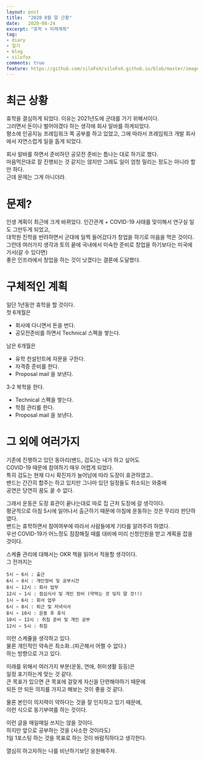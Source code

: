 ```yaml
---
layout: post
title:  "2020 8월 말 근황"
date:   2020-08-24
excerpt: "휴학 + 미래계획"
tag:
- diary
- 일기
- blog
- silofox
comments: true
feature: https://github.com/siloFoX/siloFoX.github.io/blob/master/images/diary/diary-feature.jpg?raw=true
---
```


# 최근 상황

휴학을 결심하게 되었다. 이유는 2021년도에 군대를 가기 위해서이다.<br>
그러면서 돈이나 벌어야겠다 하는 생각에 회사 알바를 하게되었다.<br>
평소에 인공지능 프레임워크 쪽 공부를 하고 있었고, 그에 따라서 프레임워크 개발 회사에서 자연스럽게 일을 돕게 되었다.

회사 알바를 하면서 준비하던 공모전 준비는 틈나는 대로 하기로 했다.<br>
마음먹은대로 잘 진행되는 것 같지는 않지만 그래도 일이 엄청 밀리는 정도는 아니라 할만 하다.<br>
근데 문제는 그게 아니더라.

# 문제?

인생 계획이 최근에 크게 바뀌었다. 인간관계 + COVID-19 사태를 맞이해서 연구실 일도 그만두게 되었고, <br>
대학원 진학을 반려하면서 군대에 일찍 들어갔다가 창업을 하기로 마음을 먹은 것이다.<br>
그런데 여러가지 생각과 토의 끝에 국내에서 미숙한 준비로 창업을 하기보다는 미국에 가서(갈 수 있다면)<br>
좋은 인프라에서 창업을 하는 것이 낫겠다는 결론에 도달했다.

# 구체적인 계획

일단 1년동안 휴학을 할 것이다.<br>
첫 6개월은 
- 회사에 다니면서 돈을 번다. 
- 공모전준비를 하면서 Technical 스펙을 쌓는다.

남은 6개월은
- 유학 컨설턴트에 자문을 구한다.
- 자격증 준비를 한다.
- Proposal mail 을 보낸다.

3-2 복학을 한다.
- Technical 스펙을 쌓는다.
- 학점 관리를 한다.
- Proposal mail 을 보낸다.

# 그 외에 여러가지

기존에 진행하고 있던 동아리(밴드, 검도)는 내가 하고 싶어도<br>
COVID-19 때문에 참여하기 매우 어렵게 되었다.<br>
특히 검도는 현재 다시 확진자가 늘어남에 따라 도장이 휴관하였고..<br>
밴드는 간간히 합주는 하고 있지만 그나마 있던 일정들도 취소되는 와중에<br>
공연은 당연히 꿈도 꿀 수 없다.

그래서 운동은 도장 휴관이 끝나는대로 따로 집 근처 도장에 갈 생각이다.<br>
평균적으로 아침 5시에 일어나서 출근하기 때문에 아침에 운동하는 것은 무리라 판단하였다.<br>
밴드는 휴학하면서 참여여부에 따라서 사람들에게 기타를 알려주려 하였다.<br>
우선 COVID-19가 어느정도 잠잠해질 때를 대비에 미리 신청인원을 받고 계획을 잡을 것이다.

스케쥴 관리에 대해서는 OKR 책을 읽어서 적용할 생각이다.<br>
그 전까지는 
```
5시 ~ 6시 : 출근
6시 ~ 8시 : 개인정비 및 공부시간
8시 ~ 12시 : 회사 업무
12시 ~ 1시 : 점심식사 및 개인 정비 (약먹는 것 잊지 말 것!!)
1시 ~ 6시 : 회사 업무
6시 ~ 8시 : 퇴근 및 저녁식사
8시 ~ 10시 : 운동 후 휴식
10시 ~ 12시 : 취침 준비 및 개인 공부
12시 ~ 5시 : 취침
```
이런 스케쥴을 생각하고 있다.<br>
물론 개인적인 약속은 최소화..(피곤해서 어쩔 수 없다.)<br>
하는 방향으로 가고 있다.

미래를 위해서 여러가지 부분(운동, 연애, 취미생활 등등)은<br>
일정 포기하는게 맞는 것 같다.<br>
큰 목표가 있으면 큰 목표에 걸맞게 자신을 단련해야하기 때문에<br>
되든 안 되든 의지를 가지고 해보는 것이 좋을 것 같다.

물론 본인이 의지력이 약하다는 것을 잘 인지하고 있기 때문에,<br>
이런 식으로 동기부여를 하는 것이다.<br>

이런 글을 매일매일 쓰지는 않을 것이다.<br>
하지만 앞으로 공부하는 것을 (사소한 것이라도)<br>
1일 1포스팅 하는 것을 목표로 하는 것이 바람직하다고 생각한다.

열심히 하고자하는 나를 비난하기보단 응원해주자.